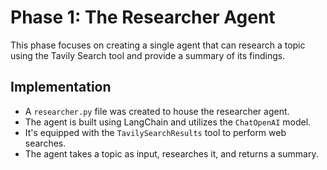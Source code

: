 # Phase 1: The Researcher Agent

This phase focuses on creating a single agent that can research a topic using the Tavily Search tool and provide a summary of its findings.

## Implementation

- A `researcher.py` file was created to house the researcher agent.
- The agent is built using LangChain and utilizes the `ChatOpenAI` model.
- It's equipped with the `TavilySearchResults` tool to perform web searches.
- The agent takes a topic as input, researches it, and returns a summary.
